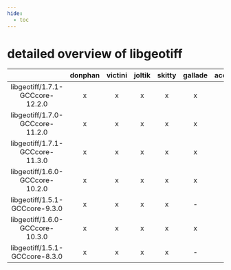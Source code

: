 ```yaml
---
hide:
  - toc
---
```


detailed overview of libgeotiff
===============================

| |donphan|victini|joltik|skitty|gallade|accelgor|swalot|doduo|
| :---: | :---: | :---: | :---: | :---: | :---: | :---: | :---: | :---: |
|libgeotiff/1.7.1-GCCcore-12.2.0|x|x|x|x|x|x|x|x|
|libgeotiff/1.7.0-GCCcore-11.2.0|x|x|x|x|x|x|x|x|
|libgeotiff/1.7.1-GCCcore-11.3.0|x|x|x|x|x|x|x|x|
|libgeotiff/1.6.0-GCCcore-10.2.0|x|x|x|x|x|-|x|x|
|libgeotiff/1.5.1-GCCcore-9.3.0|x|x|x|x|-|-|x|x|
|libgeotiff/1.6.0-GCCcore-10.3.0|x|x|x|x|x|-|x|x|
|libgeotiff/1.5.1-GCCcore-8.3.0|x|x|x|x|-|-|-|x|
